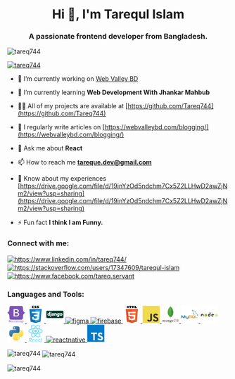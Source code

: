 <h1 align="center">Hi 👋, I'm Tarequl Islam</h1>
<h3 align="center">A passionate frontend developer from Bangladesh.</h3>

<p align="left"> <img src="https://komarev.com/ghpvc/?username=tareq744&label=Profile%20views&color=0e75b6&style=flat" alt="tareq744" /> </p>

<p align="left"> <a href="https://github.com/ryo-ma/github-profile-trophy"><img src="https://github-profile-trophy.vercel.app/?username=tareq744" alt="tareq744" /></a> </p>

- 🔭 I’m currently working on [Web Valley BD](https://webvalleybd.com/)

- 🌱 I’m currently learning **Web Development With Jhankar Mahbub**

- 👨‍💻 All of my projects are available at [https://github.com/Tareq744](https://github.com/Tareq744)

- 📝 I regularly write articles on [https://webvalleybd.com/blogging/](https://webvalleybd.com/blogging/)

- 💬 Ask me about **React**

- 📫 How to reach me **tareque.dev@gmail.com**

- 📄 Know about my experiences [https://drive.google.com/file/d/19inYzOd5ndchm7Cx5Z2LLHwD2awZjNm2/view?usp=sharing](https://drive.google.com/file/d/19inYzOd5ndchm7Cx5Z2LLHwD2awZjNm2/view?usp=sharing)

- ⚡ Fun fact **I think I am Funny.**

<h3 align="left">Connect with me:</h3>
<p align="left">
<a href="https://www.linkedin.com/in/tareq744/" target="blank"><img align="center" src="https://raw.githubusercontent.com/rahuldkjain/github-profile-readme-generator/master/src/images/icons/Social/linked-in-alt.svg" alt="https://www.linkedin.com/in/tareq744/" height="30" width="40" /></a>
<a href="https://stackoverflow.com/users/17347609/tarequl-islam" target="blank"><img align="center" src="https://raw.githubusercontent.com/rahuldkjain/github-profile-readme-generator/master/src/images/icons/Social/stack-overflow.svg" alt="https://stackoverflow.com/users/17347609/tarequl-islam" height="30" width="40" /></a>
<a href="https://www.facebook.com/tareq.servant" target="blank"><img align="center" src="https://raw.githubusercontent.com/rahuldkjain/github-profile-readme-generator/master/src/images/icons/Social/facebook.svg" alt="https://www.facebook.com/tareq.servant" height="30" width="40" /></a>
</p>

<h3 align="left">Languages and Tools:</h3>
<p align="left"> <a href="https://getbootstrap.com" target="_blank" rel="noreferrer"> <img src="https://raw.githubusercontent.com/devicons/devicon/master/icons/bootstrap/bootstrap-plain-wordmark.svg" alt="bootstrap" width="40" height="40"/> </a> <a href="https://www.w3schools.com/css/" target="_blank" rel="noreferrer"> <img src="https://raw.githubusercontent.com/devicons/devicon/master/icons/css3/css3-original-wordmark.svg" alt="css3" width="40" height="40"/> </a> <a href="https://www.djangoproject.com/" target="_blank" rel="noreferrer"> <img src="https://raw.githubusercontent.com/devicons/devicon/master/icons/django/django-original.svg" alt="django" width="40" height="40"/> </a> <a href="https://www.figma.com/" target="_blank" rel="noreferrer"> <img src="https://www.vectorlogo.zone/logos/figma/figma-icon.svg" alt="figma" width="40" height="40"/> </a> <a href="https://firebase.google.com/" target="_blank" rel="noreferrer"> <img src="https://www.vectorlogo.zone/logos/firebase/firebase-icon.svg" alt="firebase" width="40" height="40"/> </a> <a href="https://www.w3.org/html/" target="_blank" rel="noreferrer"> <img src="https://raw.githubusercontent.com/devicons/devicon/master/icons/html5/html5-original-wordmark.svg" alt="html5" width="40" height="40"/> </a> <a href="https://developer.mozilla.org/en-US/docs/Web/JavaScript" target="_blank" rel="noreferrer"> <img src="https://raw.githubusercontent.com/devicons/devicon/master/icons/javascript/javascript-original.svg" alt="javascript" width="40" height="40"/> </a> <a href="https://www.mongodb.com/" target="_blank" rel="noreferrer"> <img src="https://raw.githubusercontent.com/devicons/devicon/master/icons/mongodb/mongodb-original-wordmark.svg" alt="mongodb" width="40" height="40"/> </a> <a href="https://www.mysql.com/" target="_blank" rel="noreferrer"> <img src="https://raw.githubusercontent.com/devicons/devicon/master/icons/mysql/mysql-original-wordmark.svg" alt="mysql" width="40" height="40"/> </a> <a href="https://nodejs.org" target="_blank" rel="noreferrer"> <img src="https://raw.githubusercontent.com/devicons/devicon/master/icons/nodejs/nodejs-original-wordmark.svg" alt="nodejs" width="40" height="40"/> </a> <a href="https://www.python.org" target="_blank" rel="noreferrer"> <img src="https://raw.githubusercontent.com/devicons/devicon/master/icons/python/python-original.svg" alt="python" width="40" height="40"/> </a> <a href="https://reactjs.org/" target="_blank" rel="noreferrer"> <img src="https://raw.githubusercontent.com/devicons/devicon/master/icons/react/react-original-wordmark.svg" alt="react" width="40" height="40"/> </a> <a href="https://reactnative.dev/" target="_blank" rel="noreferrer"> <img src="https://reactnative.dev/img/header_logo.svg" alt="reactnative" width="40" height="40"/> </a> <a href="https://www.typescriptlang.org/" target="_blank" rel="noreferrer"> <img src="https://raw.githubusercontent.com/devicons/devicon/master/icons/typescript/typescript-original.svg" alt="typescript" width="40" height="40"/> </a> </p>

<p><img align="left" src="https://github-readme-stats.vercel.app/api/top-langs?username=tareq744&show_icons=true&locale=en&layout=compact" alt="tareq744" /></p>

<p>&nbsp;<img align="center" src="https://github-readme-stats.vercel.app/api?username=tareq744&show_icons=true&locale=en" alt="tareq744" /></p>

<p><img align="center" src="https://github-readme-streak-stats.herokuapp.com/?user=tareq744&" alt="tareq744" /></p>
